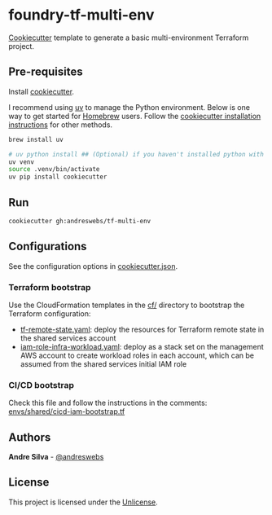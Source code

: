 # foundry-tf-multi-env

[Cookiecutter](https://www.cookiecutter.io/) template to generate a basic multi-environment Terraform project.

## Pre-requisites

Install [cookiecutter](https://cookiecutter.readthedocs.io/en/stable).

I recommend using [uv](https://docs.astral.sh/uv/) to manage the Python environment. Below is one way to get started for [Homebrew](https://brew.sh) users. Follow the [cookiecutter installation instructions](https://cookiecutter.readthedocs.io/en/stable/installation.html) for other methods.

```sh
brew install uv
```

```sh
# uv python install ## (Optional) if you haven't installed python with uv yet
uv venv
source .venv/bin/activate
uv pip install cookiecutter
```

## Run

```sh
cookiecutter gh:andreswebs/tf-multi-env
```

## Configurations

See the configuration options in [cookiecutter.json](cookiecutter.json).

### Terraform bootstrap

Use the CloudFormation templates in the [cf/]({{cookiecutter.project_name}}/cf) directory to bootstrap the Terraform configuration:

- [tf-remote-state.yaml]({{cookiecutter.project_name}}/cf/tf-remote-state.yaml): deploy the resources for Terraform remote state in the shared services account
- [iam-role-infra-workload.yaml]({{cookiecutter.project_name}}/cf/iam-role-infra-workload.yaml): deploy as a stack set on the management AWS account to create workload roles in each account, which can be assumed from the shared services initial IAM role

### CI/CD bootstrap

Check this file and follow the instructions in the comments: [envs/shared/cicd-iam-bootstrap.tf]({{cookiecutter.project_name}}/envs/shared/cicd-iam-bootstrap.tf)

## Authors

**Andre Silva** - [@andreswebs](https://github.com/andreswebs)

## License

This project is licensed under the [Unlicense](UNLICENSE.md).
